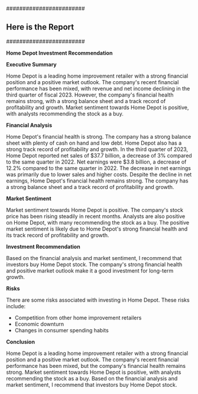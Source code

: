 ########################
## Here is the Report
########################

**Home Depot Investment Recommendation**

**Executive Summary**

Home Depot is a leading home improvement retailer with a strong financial position and a positive market outlook. The company's recent financial performance has been mixed, with revenue and net income declining in the third quarter of fiscal 2023. However, the company's financial health remains strong, with a strong balance sheet and a track record of profitability and growth. Market sentiment towards Home Depot is positive, with analysts recommending the stock as a buy.

**Financial Analysis**

Home Depot's financial health is strong. The company has a strong balance sheet with plenty of cash on hand and low debt. Home Depot also has a strong track record of profitability and growth. In the third quarter of 2023, Home Depot reported net sales of $37.7 billion, a decrease of 3% compared to the same quarter in 2022. Net earnings were $3.8 billion, a decrease of 12.2% compared to the same quarter in 2022. The decrease in net earnings was primarily due to lower sales and higher costs. Despite the decline in net earnings, Home Depot's financial health remains strong. The company has a strong balance sheet and a track record of profitability and growth.

**Market Sentiment**

Market sentiment towards Home Depot is positive. The company's stock price has been rising steadily in recent months. Analysts are also positive on Home Depot, with many recommending the stock as a buy. The positive market sentiment is likely due to Home Depot's strong financial health and its track record of profitability and growth.

**Investment Recommendation**

Based on the financial analysis and market sentiment, I recommend that investors buy Home Depot stock. The company's strong financial health and positive market outlook make it a good investment for long-term growth.

**Risks**

There are some risks associated with investing in Home Depot. These risks include:

* Competition from other home improvement retailers
* Economic downturn
* Changes in consumer spending habits

**Conclusion**

Home Depot is a leading home improvement retailer with a strong financial position and a positive market outlook. The company's recent financial performance has been mixed, but the company's financial health remains strong. Market sentiment towards Home Depot is positive, with analysts recommending the stock as a buy. Based on the financial analysis and market sentiment, I recommend that investors buy Home Depot stock.